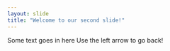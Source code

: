 ```yaml
---
layout: slide
title: "Welcome to our second slide!"
---
```

Some text goes in here
Use the left arrow to go back!
